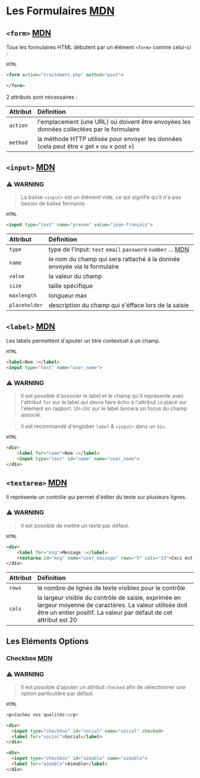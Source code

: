 # Les Formulaires [MDN](https://developer.mozilla.org/fr/docs/Learn/Forms)

## `<form>` [MDN](https://developer.mozilla.org/fr/docs/Web/HTML/Element/Form)

Tous les formulaires HTML débutent par un élément `<form>` comme celui-ci :

`HTML`

```html
<form action="traitement.php" method="post">

</form>
```

2 attributs sont nécessaires :

| Attribut  | Définition                                                                                |
| :-------- | :---------------------------------------------------------------------------------------- | 
| `action`  | l'emplacement (une URL) où doivent être envoyées les données collectées par le formulaire |
| `method`  | la méthode HTTP utilisée pour envoyer les données (cela peut être « get » ou « post »)    |


## `<input>` [MDN](https://developer.mozilla.org/fr/docs/Web/HTML/Element/Input)

### ⚠️ WARNING

> La balise `<input>` est un élément vide, ce qui signifie qu'il n'a pas besoin de balise fermante.

`HTML`

```html
<input type="text" name="prenom" value="jean-françois">
```

| Attribut      | Définition                                                                                |
| :------------ | :---------------------------------------------------------------------------------------- | 
| `type`        | type de l'input: `text` `email` `password` `number` ... [MDN](https://developer.mozilla.org/fr/docs/Web/HTML/Element/Input#les_diff%C3%A9rents_types_de_champs_input)    |
| `name`        | le nom du champ qui sera rattaché à la donnée envoyée via le formulaire                   |
| `value`       | la valeur du champ                                                                        |
| `size`        | taille spécifique                                                                         |
| `maxlength`   | longueur max                                                                              |
| `placeholder` | description du champ qui s'éfface lors de la saisie                                                              |


## `<label>` [MDN](https://developer.mozilla.org/fr/docs/Web/HTML/Element/Label)

Les labels permettent d'ajouter un titre contextuel à un champ.

`HTML`

```html
<label>Nom :</label>
<input type="text" name="user_name">
```

### ⚠️ WARNING

> Il est possible d'associer le label et le champ qu'il représente avec l'attribut `for` sur le label qui devra faire écho à l'attribut `id` placé sur l'élément en rapport. Un clic sur le label lancera un focus du champ associé.

> Il est recommandé d'englober `label` & `<input>` dans un `div`.

`HTML`

```html
<div>
    <label for="name">Nom :</label>
    <input type="text" id="name" name="user_name">
</div>
```

## `<textarea>` [MDN](https://developer.mozilla.org/fr/docs/Web/HTML/Element/Textarea)

Il représente un contrôle qui permet d'éditer du texte sur plusieurs lignes.

### ⚠️ WARNING

> Il est possible de mettre un texte par défaut.

`HTML`

```html
<div>
    <label for="msg">Message :</label>
    <textarea id="msg" name="user_message" rows="5" cols="33">Ceci est un texte par défaut</textarea>
</div>
```

| Attribut  | Définition                                                                                |
| :-------- | :---------------------------------------------------------------------------------------- | 
| `rows`    | le nombre de lignes de texte visibles pour le contrôle                                    |
| `cols`    | la largeur visible du contrôle de saisie, exprimée en largeur moyenne de caractères. La valeur utilisée doit être un entier positif. La valeur par défaut de cet attribut est 20                                                                           |

## Les Eléments Options

### Checkbox [MDN](https://developer.mozilla.org/fr/docs/Web/HTML/Element/Input/checkbox)

### ⚠️ WARNING

> Il est possible d'ajouter un attribut `checked` afin de sélectionner une option particulière par défaut.

`HTML`

```html
<p>Cochez vos qualités:</p>

<div>
  <input type="checkbox" id="social" name="social" checked>
  <label for="social">Social</label>
</div>

<div>
  <input type="checkbox" id="aimable" name="aimable">
  <label for="aimable">Aimable</label>
</div>
```
